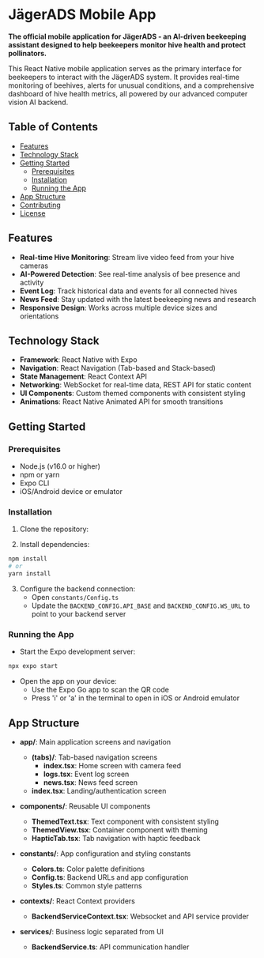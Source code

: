 # JägerADS Mobile App

**The official mobile application for JägerADS - an AI-driven beekeeping assistant designed to help beekeepers monitor hive health and protect pollinators.**

This React Native mobile application serves as the primary interface for beekeepers to interact with the JägerADS system. It provides real-time monitoring of beehives, alerts for unusual conditions, and a comprehensive dashboard of hive health metrics, all powered by our advanced computer vision AI backend.

## Table of Contents

-   [Features](#features)
-   [Technology Stack](#technology-stack)
-   [Getting Started](#getting-started)
    -   [Prerequisites](#prerequisites)
    -   [Installation](#installation)
    -   [Running the App](#running-the-app)
-   [App Structure](#app-structure)
-   [Contributing](#contributing)
-   [License](#license)

## Features

-   **Real-time Hive Monitoring**: Stream live video feed from your hive cameras
-   **AI-Powered Detection**: See real-time analysis of bee presence and activity
-   **Event Log**: Track historical data and events for all connected hives
-   **News Feed**: Stay updated with the latest beekeeping news and research
-   **Responsive Design**: Works across multiple device sizes and orientations

## Technology Stack

-   **Framework**: React Native with Expo
-   **Navigation**: React Navigation (Tab-based and Stack-based)
-   **State Management**: React Context API
-   **Networking**: WebSocket for real-time data, REST API for static content
-   **UI Components**: Custom themed components with consistent styling
-   **Animations**: React Native Animated API for smooth transitions

## Getting Started

### Prerequisites

-   Node.js (v16.0 or higher)
-   npm or yarn
-   Expo CLI
-   iOS/Android device or emulator

### Installation

1. Clone the repository:

2. Install dependencies:

```bash
npm install
# or
yarn install
```

3. Configure the backend connection:
    - Open `constants/Config.ts`
    - Update the `BACKEND_CONFIG.API_BASE` and `BACKEND_CONFIG.WS_URL` to point to your backend server

### Running the App

-   Start the Expo development server:

```bash
npx expo start
```

-   Open the app on your device:
    -   Use the Expo Go app to scan the QR code
    -   Press 'i' or 'a' in the terminal to open in iOS or Android emulator

## App Structure

-   **app/**: Main application screens and navigation
    -   **(tabs)/**: Tab-based navigation screens
        -   **index.tsx**: Home screen with camera feed
        -   **logs.tsx**: Event log screen
        -   **news.tsx**: News feed screen
    -   **index.tsx**: Landing/authentication screen
-   **components/**: Reusable UI components

    -   **ThemedText.tsx**: Text component with consistent styling
    -   **ThemedView.tsx**: Container component with theming
    -   **HapticTab.tsx**: Tab navigation with haptic feedback

-   **constants/**: App configuration and styling constants

    -   **Colors.ts**: Color palette definitions
    -   **Config.ts**: Backend URLs and app configuration
    -   **Styles.ts**: Common style patterns

-   **contexts/**: React Context providers

    -   **BackendServiceContext.tsx**: Websocket and API service provider

-   **services/**: Business logic separated from UI
    -   **BackendService.ts**: API communication handler
